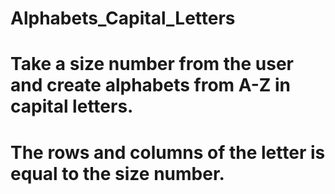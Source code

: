 # Alphabets_Capital_Letters

# Take a size number from the user and create alphabets from A-Z in capital letters.
# The rows and columns of the letter is equal to the size number.

